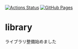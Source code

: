 [![Actions Status](https://github.com/tqkoh/library/workflows/verify/badge.svg)](https://github.com/tqkoh/library/actions)
[![GitHub Pages](https://img.shields.io/static/v1?label=GitHub+Pages&message=+&color=brightgreen&logo=github)](https://tqkoh.github.io/library/)

# library
ライブラリ整備始めました
